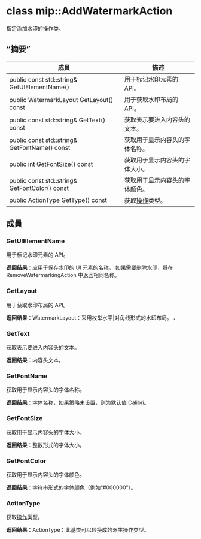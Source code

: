# <a name="class-mipaddwatermarkaction"></a>class mip::AddWatermarkAction 
指定添加水印的操作类。
  
## <a name="summary"></a>“摘要”
 成員                        | 描述                                
--------------------------------|---------------------------------------------
 public const std::string& GetUIElementName()  |  用于标记水印元素的 API。
 public WatermarkLayout GetLayout() const  |  用于获取水印布局的 API。
 public const std::string& GetText() const  |  获取表示要进入内容头的文本。
 public const std::string& GetFontName() const  |  获取用于显示内容头的字体名称。
 public int GetFontSize() const  |  获取用于显示内容头的字体大小。
 public const std::string& GetFontColor() const  |  获取用于显示内容头的字体颜色。
 public ActionType GetType() const  |  获取[操作](class_mip_action.md)类型。
  
## <a name="members"></a>成員
  
### <a name="getuielementname"></a>GetUIElementName
用于标记水印元素的 API。

  
**返回结果**：应用于保存水印的 UI 元素的名称。 如果需要删除水印，将在 RemoveWatermarkingAction 中返回相同名称。
  
### <a name="getlayout"></a>GetLayout
用于获取水印布局的 API。

  
**返回结果**：WatermarkLayout：采用枚举水平|对角线形式的水印布局。 、
  
### <a name="gettext"></a>GetText
获取表示要进入内容头的文本。

  
**返回结果**：内容头文本。
  
### <a name="getfontname"></a>GetFontName
获取用于显示内容头的字体名称。

  
**返回结果**：字体名称，如果策略未设置，则为默认值 Calibri。
  
### <a name="getfontsize"></a>GetFontSize
获取用于显示内容头的字体大小。

  
**返回结果**：整数形式的字体大小。
  
### <a name="getfontcolor"></a>GetFontColor
获取用于显示内容头的字体颜色。

  
**返回结果**：字符串形式的字体颜色（例如“#000000”）。
  
### <a name="actiontype"></a>ActionType
获取[操作](class_mip_action.md)类型。

  
**返回结果**：ActionType：此基类可以转换成的派生操作类型。